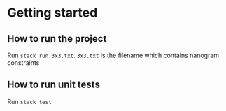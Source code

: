 # Getting started

## How to run the project
Run `stack run 3x3.txt`. `3x3.txt` is the filename which contains nanogram constraints

## How to run unit tests
Run `stack test`